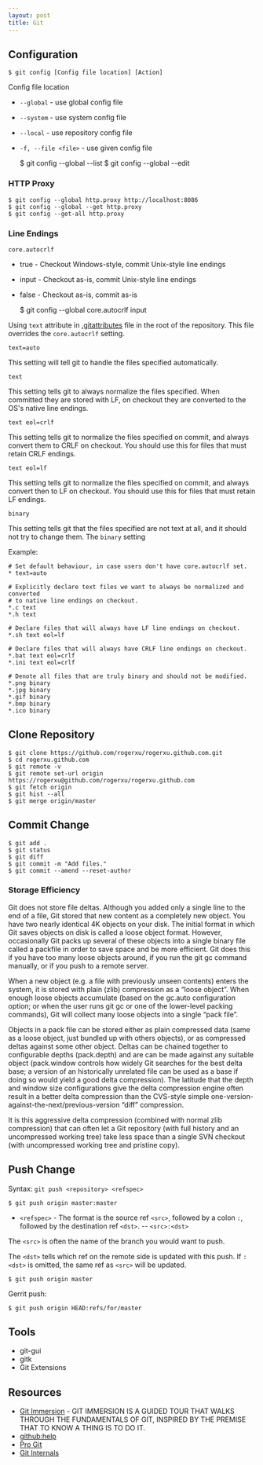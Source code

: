 ```yaml
---
layout: post
title: Git
---
```


## Configuration

    $ git config [Config file location] [Action]

Config file location
* `--global` - use global config file
* `--system` - use system config file
* `--local` - use repository config file
* `-f, --file <file>` - use given config file

    $ git config --global --list
    $ git config --global --edit

### HTTP Proxy

    $ git config --global http.proxy http://localhost:8086
    $ git config --global --get http.proxy
    $ git config --get-all http.proxy

### Line Endings

`core.autocrlf`

* true - Checkout Windows-style, commit Unix-style line endings
* input - Checkout as-is, commit Unix-style line endings
* false - Checkout as-is, commit as-is

    $ git config --global core.autocrlf input


Using `text` attribute in [.gitattributes](http://www.kernel.org/pub/software/scm/git/docs/gitattributes.html) file in the root of the repository. This file overrides the `core.autocrlf` setting.

`text=auto`

This setting will tell git to handle the files specified automatically.

`text`

This setting tells git to always normalize the files specified. When committed they are stored with LF, on checkout they are converted to the OS's native line endings.

`text eol=crlf`

This setting tells git to normalize the files specified on commit, and always convert them to CRLF on checkout. You should use this for files that must retain CRLF endings.

`text eol=lf`

This setting tells git to normalize the files specified on commit, and always convert then to LF on checkout. You should use this for files that must retain LF endings.

`binary`

This setting tells git that the files specified are not text at all, and it should not try to change them. The `binary` setting 

Example:

    # Set default behaviour, in case users don't have core.autocrlf set.
    * text=auto

    # Explicitly declare text files we want to always be normalized and converted 
    # to native line endings on checkout.
    *.c text
    *.h text

    # Declare files that will always have LF line endings on checkout.
    *.sh text eol=lf

    # Declare files that will always have CRLF line endings on checkout.
    *.bat text eol=crlf
    *.ini text eol=crlf

    # Denote all files that are truly binary and should not be modified.
    *.png binary
    *.jpg binary
    *.gif binary
    *.bmp binary
    *.ico binary


## Clone Repository

    $ git clone https://github.com/rogerxu/rogerxu.github.com.git
    $ cd rogerxu.github.com
    $ git remote -v
    $ git remote set-url origin https://rogerxu@github.com/rogerxu/rogerxu.github.com
    $ git fetch origin
    $ git hist --all
    $ git merge origin/master

## Commit Change

    $ git add .
    $ git status
    $ git diff
    $ git commit -m "Add files."
    $ git commit --amend --reset-author


### Storage Efficiency

Git does not store file deltas. Although you added only a single line to the end of a file, Git stored that new content as a completely new object. You have two nearly identical 4K objects on your disk. The initial format in which Git saves objects on disk is called a loose object format. However, occasionally Git packs up several of these objects into a single binary file called a packfile in order to save space and be more efficient. Git does this if you have too many loose objects around, if you run the git gc command manually, or if you push to a remote server.

When a new object (e.g. a file with previously unseen contents) enters the system, it is stored with plain (zlib) compression as a “loose object”. When enough loose objects accumulate (based on the gc.auto configuration option; or when the user runs git gc or one of the lower-level packing commands), Git will collect many loose objects into a single “pack file”.

Objects in a pack file can be stored either as plain compressed data (same as a loose object, just bundled up with others objects), or as compressed deltas against some other object. Deltas can be chained together to configurable depths (pack.depth) and are can be made against any suitable object (pack.window controls how widely Git searches for the best delta base; a version of an historically unrelated file can be used as a base if doing so would yield a good delta compression). The latitude that the depth and window size configurations give the delta compression engine often result in a better delta compression than the CVS-style simple one-version-against-the-next/previous-version “diff” compression.

It is this aggressive delta compression (combined with normal zlib compression) that can often let a Git repository (with full history and an uncompressed working tree) take less space than a single SVN checkout (with uncompressed working tree and pristine copy).


## Push Change

Syntax: `git push <repository> <refspec>`

    $ git push origin master:master

* `<refspec>` - The format is the source ref `<src>`, followed by a colon `:`, followed by the destination ref `<dst>`. -- `<src>:<dst>`

The `<src>` is often the name of the branch you would want to push.

The `<dst>` tells which ref on the remote side is updated with this push. If `:<dst>` is omitted, the same ref as `<src>` will be updated.

    $ git push origin master

Gerrit push:

    $ git push origin HEAD:refs/for/master


## Tools

 * git-gui
 * gitk
 * Git Extensions

## Resources

 * [Git Immersion](http://gitimmersion.com) - GIT IMMERSION IS A GUIDED TOUR THAT WALKS THROUGH THE FUNDAMENTALS OF GIT, INSPIRED BY THE PREMISE THAT TO KNOW A THING IS TO DO IT.
 * [github:help](https://help.github.com)
 * [Pro Git](http://git-scm.com/book)
 * [Git Internals](http://git-scm.com/book/en/Git-Internals)

